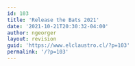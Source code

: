 ```yaml
---
id: 103
title: 'Release the Bats 2021'
date: '2021-10-21T20:30:32-04:00'
author: ngeorger
layout: revision
guid: 'https://www.elclaustro.cl/?p=103'
permalink: '/?p=103'
---
```


